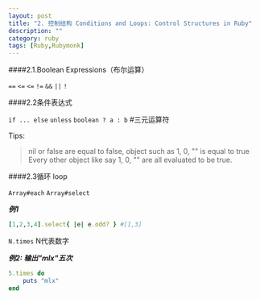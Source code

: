 ```yaml
---
layout: post
title: "2. 控制结构 Conditions and Loops: Control Structures in Ruby"
description: ""
category: ruby
tags: [Ruby,Rubymonk]
---
```



####2.1.Boolean Expressions（布尔运算）

 `==` `<=` `<=` `!=` `&&` `||` `!`
 
####2.2条件表达式
 
   `if ... else`
   `unless`
   `boolean ? a : b` #三元运算符
   
Tips:
> nil or false are equal to false, object such as 1, 0, "" is equal to true
Every other object like say 1, 0, "" are all evaluated to be true.

####2.3循环 loop

`Array#each` `Array#select`

***例1***

```ruby
[1,2,3,4].select{ |e| e.odd? } #[1,3]
```

`N.times` N代表数字

***例2: 输出"mlx"五次***

```ruby
5.times do
    puts "mlx"
end
```